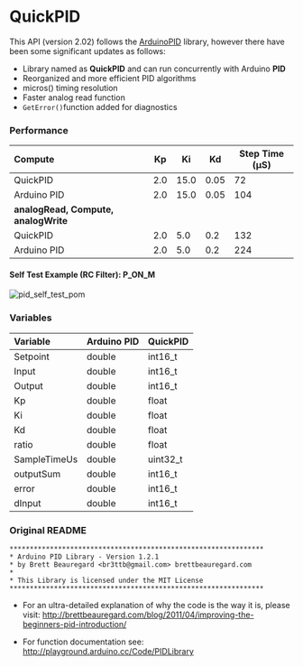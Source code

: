 # QuickPID

This API (version 2.02) follows the [ArduinoPID](https://github.com/br3ttb/Arduino-PID-Library) library, however there have been some significant updates as follows:

- Library named as **QuickPID** and can run concurrently with Arduino **PID**
- Reorganized and more efficient PID algorithms
- micros() timing resolution
- Faster analog read function
- `GetError()`function added for diagnostics

### Performance

| Compute                              | Kp   | Ki   | Kd   | Step Time (µS) |
| :----------------------------------- | ---- | ---- | ---- | -------------- |
| QuickPID                             | 2.0  | 15.0 | 0.05 | 72             |
| Arduino PID                          | 2.0  | 15.0 | 0.05 | 104            |
| **analogRead, Compute, analogWrite** |      |      |      |                |
| QuickPID                             | 2.0  | 5.0  | 0.2  | 132            |
| Arduino PID                          | 2.0  | 5.0  | 0.2  | 224            |

#### Self Test Example (RC Filter): P_ON_M

![pid_self_test_pom](https://user-images.githubusercontent.com/63488701/104115407-2cee5900-52dd-11eb-9b24-ff06d39fd2d6.gif)

### Variables


| Variable     | Arduino PID | QuickPID |
| :----------- | :---------- | :------- |
| Setpoint     | double      | int16_t  |
| Input        | double      | int16_t  |
| Output       | double      | int16_t  |
| Kp           | double      | float    |
| Ki           | double      | float    |
| Kd           | double      | float    |
| ratio        | double      | float    |
| SampleTimeUs | double      | uint32_t |
| outputSum    | double      | int16_t  |
| error        | double      | int16_t  |
| dInput       | double      | int16_t  |

### Original README

```
***************************************************************
* Arduino PID Library - Version 1.2.1
* by Brett Beauregard <br3ttb@gmail.com> brettbeauregard.com
*
* This Library is licensed under the MIT License
***************************************************************
```

 - For an ultra-detailed explanation of why the code is the way it is, please visit:
   http://brettbeauregard.com/blog/2011/04/improving-the-beginners-pid-introduction/

 - For function documentation see:  http://playground.arduino.cc/Code/PIDLibrary
